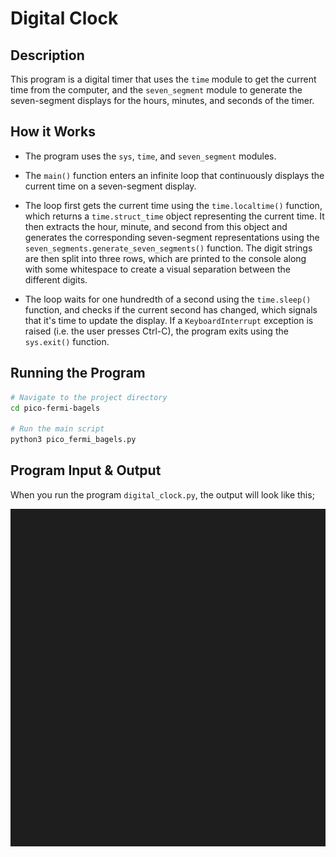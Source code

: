 # Digital Clock

## Description

This program is a digital timer that uses the `time` module to get the current time from the computer, and the `seven_segment` module to generate the seven-segment displays for the hours, minutes, and seconds of the timer.

## How it Works

- The program uses the `sys`, `time`, and `seven_segment` modules.

- The `main()` function enters an infinite loop that continuously displays the current time on a seven-segment display. 

- The loop first gets the current time using the `time.localtime()` function, which returns a `time.struct_time` object representing the current time. It then extracts the hour, minute, and second from this object and generates the corresponding seven-segment representations using the `seven_segments.generate_seven_segments()` function. The digit strings are then split into three rows, which are printed to the console along with some whitespace to create a visual separation between the different digits.

- The loop waits for one hundredth of a second using the `time.sleep()` function, and checks if the current second has changed, which signals that it's time to update the display. If a `KeyboardInterrupt` exception is raised (i.e. the user presses Ctrl-C), the program exits using the `sys.exit()` function.

## Running the Program

```bash
# Navigate to the project directory
cd pico-fermi-bagels

# Run the main script
python3 pico_fermi_bagels.py
```

## Program Input & Output

When you run the program `digital_clock.py`, the output will look like this;

![Digital Timer Results](output/timer-results.gif)
